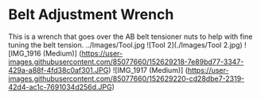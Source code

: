# Belt Adjustment Wrench
This is a wrench that goes over the AB belt tensioner nuts to help with fine tuning the belt tension.
../Images/Tool.jpg
![Tool 2](./Images/Tool 2.jpg)
![IMG_1916 (Medium)] (https://user-images.githubusercontent.com/85077660/152629218-7e89bd77-3347-429a-a88f-4fd38c0af301.JPG)
![IMG_1917 (Medium)] (https://user-images.githubusercontent.com/85077660/152629220-cd28dbe7-2319-42d4-ac1c-7691034d256d.JPG)
